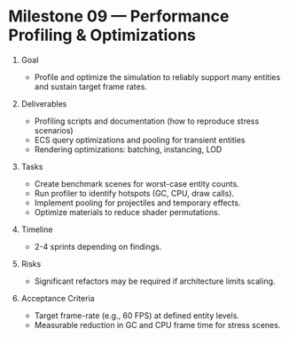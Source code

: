 # Milestone 09 — Performance Profiling & Optimizations

1. Goal
   - Profile and optimize the simulation to reliably support many entities and sustain target frame rates.

2. Deliverables
   - Profiling scripts and documentation (how to reproduce stress scenarios)
   - ECS query optimizations and pooling for transient entities
   - Rendering optimizations: batching, instancing, LOD

3. Tasks
   - Create benchmark scenes for worst-case entity counts.
   - Run profiler to identify hotspots (GC, CPU, draw calls).
   - Implement pooling for projectiles and temporary effects.
   - Optimize materials to reduce shader permutations.

4. Timeline
   - 2-4 sprints depending on findings.

5. Risks
   - Significant refactors may be required if architecture limits scaling.

6. Acceptance Criteria
   - Target frame-rate (e.g., 60 FPS) at defined entity levels.
   - Measurable reduction in GC and CPU frame time for stress scenes.
